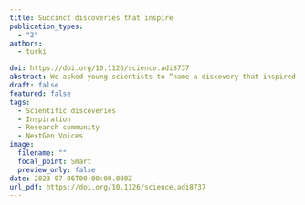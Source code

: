 ```yaml
---
title: Succinct discoveries that inspire
publication_types:
  - "2"
authors:
  - turki

doi: https://doi.org/10.1126/science.adi8737
abstract: We asked young scientists to “name a discovery that inspired you and then describe it in exactly six words.” Read a selection of their responses here. Follow NextGen Voices on Twitter with hashtag \#NextGenSci.
draft: false
featured: false
tags:
  - Scientific discoveries
  - Inspiration
  - Research community
  - NextGen Voices
image:
  filename: ""
  focal_point: Smart
  preview_only: false
date: 2023-07-06T00:00:00.000Z
url_pdf: https://doi.org/10.1126/science.adi8737
---
```


